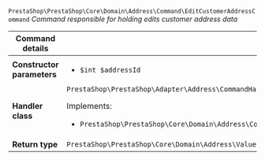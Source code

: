 `PrestaShop\PrestaShop\Core\Domain\Address\Command\EditCustomerAddressCommand`
_Command responsible for holding edits customer address data_

| Command details            |    |
| -------------------------- | -- |
| **Constructor parameters** | <ul> <li>`$int $addressId`</li> </ul> |
| **Handler class**          | `PrestaShop\PrestaShop\Adapter\Address\CommandHandler\EditCustomerAddressHandler`  <p> Implements: </p> <ul>  <li>`PrestaShop\PrestaShop\Core\Domain\Address\CommandHandler\EditCustomerAddressHandlerInterface`</li>  |
| **Return type** |  `PrestaShop\PrestaShop\Core\Domain\Address\ValueObject\AddressId`  |
